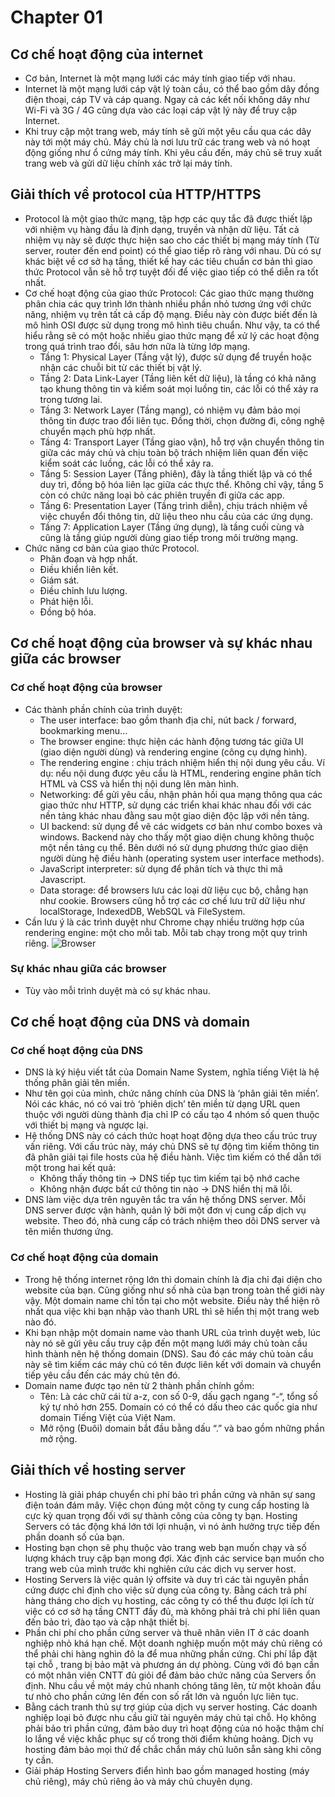 # Chapter 01

## Cơ chế hoạt động của internet
* Cơ bản, Internet là một mạng lưới các máy tính giao tiếp với nhau.
* Internet là một mạng lưới cáp vật lý toàn cầu, có thể bao gồm dây đồng điện thoại, cáp TV và cáp quang. Ngay cả các kết nối không dây như Wi-Fi và 3G / 4G cũng dựa vào các loại cáp vật lý này để truy cập Internet.
* Khi truy cập một trang web, máy tính sẽ gửi một yêu cầu qua các dây này tới một máy chủ. Máy chủ là nơi lưu trữ các trang web và nó hoạt động giống như ổ cứng máy tính. Khi yêu cầu đến, máy chủ sẽ truy xuất trang web và gửi dữ liệu chính xác trở lại máy tính.

## Giải thích về protocol của HTTP/HTTPS
* Protocol là một giao thức mạng, tập hợp các quy tắc đã được thiết lập với nhiệm vụ hàng đầu là định dạng, truyền và nhận dữ liệu. Tất cả nhiệm vụ này sẽ được thực hiện sao cho các thiết bị mạng máy tính (Từ server, router đến end point) có thể giao tiếp rõ ràng với nhau. Dù có sự khác biệt về cơ sở hạ tầng, thiết kế hay các tiêu chuẩn cơ bản thì giao thức Protocol vẫn sẽ hỗ trợ tuyệt đối để việc giao tiếp có thể diễn ra tốt nhất.
* Cơ chế hoạt động của giao thức Protocol: Các giao thức mạng thường phân chia các quy trình lớn thành nhiều phần nhỏ tương ứng với chức năng, nhiệm vụ trên tất cả cấp độ mạng. Điều này còn được biết đến là mô hình OSI được sử dụng trong mô hình tiêu chuẩn. Như vậy, ta có thể hiểu rằng sẽ có một hoặc nhiều giao thức mạng để xử lý các hoạt động trong quá trình trao đổi, sâu hơn nữa là từng lớp mạng.
    * Tầng 1: Physical Layer (Tầng vật lý), được sử dụng để truyền hoặc nhận các chuỗi bit từ các thiết bị vật lý.
    * Tầng 2: Data Link-Layer (Tầng liên kết dữ liệu), là tầng có khả năng tạo khung thông tin và kiểm soát mọi luồng tin, các lỗi có thể xảy ra trong tương lai.
    * Tầng 3: Network Layer (Tầng mạng), có nhiệm vụ đảm bảo mọi thông tin được trao đổi liên tục. Đồng thời, chọn đường đi, công nghệ chuyển mạch phù hợp nhất.
    * Tầng 4: Transport Layer (Tầng giao vận), hỗ trợ vận chuyển thông tin giữa các máy chủ và chịu toàn bộ trách nhiệm liên quan đến việc kiểm soát các luồng, các lỗi có thể xảy ra.
    * Tầng 5: Session Layer (Tầng phiên), đây là tầng thiết lập và có thể duy trì, đồng bộ hóa liên lạc giữa các thực thể. Không chỉ vậy, tầng 5 còn có chức năng loại bỏ các phiên truyền đi giữa các app.
    * Tầng 6: Presentation Layer (Tầng trình diễn), chịu trách nhiệm về việc chuyển đổi thông tin, dữ liệu theo nhu cầu của các ứng dụng.
    * Tầng 7: Application Layer (Tầng ứng dụng), là tầng cuối cùng và cũng là tầng giúp người dùng giao tiếp trong môi trường mạng.
* Chức năng cơ bản của giao thức Protocol.
    * Phân đoạn và hợp nhất.
    * Điều khiển liên kết.
    * Giám sát.
    * Điều chỉnh lưu lượng.
    * Phát hiện lỗi.
    * Đồng bộ hóa.

## Cơ chế hoạt động của browser và sự khác nhau giữa các browser

### Cơ chế hoạt động của browser
* Các thành phần chính của trình duyệt:
    * The user interface: bao gồm thanh địa chỉ, nút back / forward, bookmarking menu...
    * The browser engine: thực hiện các hành động tương tác giữa UI (giao diện người dùng) và rendering engine (công cụ dựng hình).
    * The rendering engine : chịu trách nhiệm hiển thị nội dung yêu cầu. Ví dụ: nếu nội dung được yêu cầu là HTML, rendering engine phân tích HTML và CSS và hiển thị nội dung lên màn hình.
    * Networking: để gửi yêu cầu, nhận phản hồi qua mạng thông qua các giao thức như HTTP, sử dụng các triển khai khác nhau đối với các nền tảng khác nhau đằng sau một giao diện độc lập với nền tảng.
    * UI backend: sử dụng để vẽ các widgets cơ bản như combo boxes và windows. Backend này cho thấy một giao diện chung không thuộc một nền tảng cụ thể. Bên dưới nó sử dụng phương thức giao diện người dùng hệ điều hành (operating system user interface methods).
    * JavaScript interpreter: sử dụng để phân tích và thực thi mã Javascript.
    * Data storage: để browsers lưu các loại dữ liệu cục bộ, chẳng hạn như cookie. Browsers cũng hỗ trợ các cơ chế lưu trữ dữ liệu như localStorage, IndexedDB, WebSQL và FileSystem.
* Cần lưu ý là các trình duyệt như Chrome chạy nhiều trường hợp của rendering engine: một cho mỗi tab. Mỗi tab chạy trong một quy trình riêng.
![Browser](https://images.viblo.asia/8586f271-89c9-4737-9ac6-77ea1eaf1bad.png)

### Sự khác nhau giữa các browser
* Tùy vào mỗi trình duyệt mà có sự khác nhau.

## Cơ chế hoạt động của DNS và domain

### Cơ chế hoạt động của DNS
* DNS là ký hiệu viết tắt của Domain Name System, nghĩa tiếng Việt là hệ thống phân giải tên miền.
* Như tên gọi của mình, chức năng chính của DNS là ‘phân giải tên miền’. Nói các khác, nó có vai trò ‘phiên dịch’ tên miền từ dạng URL quen thuộc với người dùng thành địa chỉ IP có cấu tạo 4 nhóm số quen thuộc với thiết bị mạng và ngược lại. 
* Hệ thống DNS này có cách thức hoạt hoạt động dựa theo cấu trúc truy vấn riêng. Với cấu trúc này, máy chủ DNS sẽ tự động tìm kiếm thông tin đã phân giải tại file hosts của hệ điều hành. Việc tìm kiếm có thể dẫn tới một trong hai kết quả:
    * Không thấy thông tin -> DNS tiếp tục tìm kiếm tại bộ nhớ cache
    * Không nhận được bất cứ thông tin nào -> DNS hiển thị mã lỗi. 
* DNS làm việc dựa trên nguyên tắc tra vấn hệ thống DNS server. Mỗi DNS server được vận hành, quản lý bởi một đơn vị cung cấp dịch vụ website. Theo đó, nhà cung cấp có trách nhiệm theo dõi DNS server và tên miền thương ứng. 

### Cơ chế hoạt động của domain
* Trong hệ thống internet rộng lớn thì domain chính là địa chỉ đại diện cho website của bạn. Cũng giống như số nhà của bạn trong toàn thế giới này vậy. Một domain name chỉ tồn tại cho một website. Điều này thể hiện rõ nhất qua việc khi bạn nhập vào thanh URL thì sẽ hiển thị một trang web nào đó.
* Khi bạn nhập một domain name vào thanh URL của trình duyệt web, lúc này nó sẽ gửi yêu cầu truy cập đến một mạng lưới máy chủ toàn cầu hình thành nên hệ thống domain (DNS). Sau đó các máy chủ toàn cầu này sẽ tìm kiếm các máy chủ có tên được liên kết với domain và chuyển tiếp yêu cầu đến các máy chủ tên đó.
* Domain name được tạo nên từ 2 thành phần chính gồm:
    * Tên: Là các chữ cái từ a-z, con số 0-9, dấu gạch ngang “-“, tổng số ký tự nhỏ hơn 255. Domain có có thể có dấu theo các quốc gia như domain Tiếng Việt của Việt Nam.
    * Mở rộng (Đuôi) domain bắt đầu bằng dấu “.” và bao gồm những phần mở rộng.

## Giải thích về hosting server
* Hosting là giải pháp chuyển chi phí bảo trì phần cứng và nhân sự sang điện toán đám mây. Việc chọn đúng một công ty cung cấp hosting là cực kỳ quan trọng đối với sự thành công của công ty bạn. Hosting Servers có tác động khá lớn tới lợi nhuận, vì nó ảnh hưởng trực tiếp đến phần doanh số của bạn. 
* Hosting bạn chọn sẽ phụ thuộc vào trang web bạn muốn chạy và số lượng khách truy cập bạn mong đợi. Xác định các service bạn muốn cho trang web của mình trước khi nghiên cứu các dịch vụ server host.
* Hosting Servers là việc quản lý offsite và duy trì các tài nguyên phần cứng được chỉ định cho việc sử dụng của công ty. Bằng cách trả phí hàng tháng cho dịch vụ hosting, các công ty có thể thu được lợi ích từ việc có cơ sở hạ tầng CNTT đầy đủ, mà không phải trả chi phí liên quan đến bảo trì, đào tạo và cập nhật thiết bị.
* Phần chi phí cho phần cứng server và thuê nhân viên IT ở các doanh nghiệp nhỏ khá hạn chế. Một doanh nghiệp muốn một máy chủ riêng có thể phải chi hàng nghìn đô la để mua những phần cứng. Chi phí lắp đặt tại chỗ , trang bị bảo mật và phương án dự phòng. Cùng với đó bạn cần có một nhân viên CNTT đủ giỏi để đảm bảo chức năng của Servers ổn định. Nhu cầu về một máy chủ nhanh chóng tăng lên, từ một khoản đầu tư nhỏ cho phần cứng lên đến con số rất lớn và nguồn lực liên tục.
* Bằng cách tranh thủ sự trợ giúp của dịch vụ server hosting. Các doanh nghiệp loại bỏ được nhu cầu giữ tài nguyên máy chủ tại chỗ. Họ không phải bảo trì phần cứng, đảm bảo duy trì hoạt động của nó hoặc thậm chí lo lắng về việc khắc phục sự cố trong thời điểm khủng hoảng. Dịch vụ hosting đảm bảo mọi thứ để chắc chắn máy chủ luôn sẵn sàng khi công ty cần.
* Giải pháp Hosting Servers điển hình bao gồm managed hosting (máy chủ riêng), máy chủ riêng ảo và máy chủ chuyên dụng.
